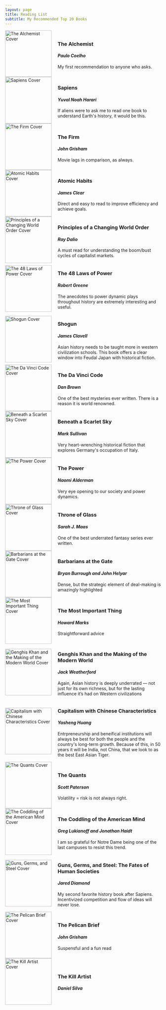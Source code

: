 ```yaml
---
layout: page
title: Reading List
subtitle: My Recommended Top 20 Books
---
```


<!-- Image on left, text on right -->

<div style="display: flex; align-items: center;">
  <img src="/assets/img/alchemist.jpg" alt="The Alchemist Cover" style="width: 150px; margin-right: 20px;">
  <div>
    <h3>The Alchemist</h3>
    <h4><em>Paulo Coelho</em></h4>
    <p>My first recommendation to anyone who asks.</p>
  </div>
</div>

<div style="display: flex; align-items: center;">
  <img src="/assets/img/Sapiens.jpg" alt="Sapiens Cover" style="width: 150px; margin-right: 20px;">
  <div>
    <h3>Sapiens</h3>
    <h4><em>Yuval Noah Harari</em></h4>
    <p>If aliens were to ask me to read one book to understand Earth's history, it would be this.</p>
  </div>
</div>

<div style="display: flex; align-items: center;">
  <img src="/assets/img/TheFirm.jpeg" alt="The Firm Cover" style="width: 150px; margin-right: 20px;">
  <div>
    <h3>The Firm</h3>
    <h4><em>John Grisham</em></h4>
    <p>Movie lags in comparison, as always.</p>
  </div>
</div>

<div style="display: flex; align-items: center;">
  <img src="/assets/img/atomic.jpg" alt="Atomic Habits Cover" style="width: 150px; margin-right: 20px;">
  <div>
    <h3>Atomic Habits</h3>
    <h4><em>James Clear</em></h4>
    <p>Direct and easy to read to improve efficiency and achieve goals.</p>
  </div>
</div>

<div style="display: flex; align-items: center;">
  <img src="/assets/img/principles_world.jpg" alt="Principles of a Changing World Order Cover" style="width: 150px; margin-right: 20px;">
  <div>
    <h3>Principles of a Changing World Order</h3>
    <h4><em>Ray Dalio</em></h4>
    <p>A must read for understanding the boom/bust cycles of capitalist markets.</p>
  </div>
</div>

<div style="display: flex; align-items: center;">
  <img src="/assets/img/power.png" alt="The 48 Laws of Power Cover" style="width: 150px; margin-right: 20px;">
  <div>
    <h3>The 48 Laws of Power</h3>
    <h4><em>Robert Greene</em></h4>
    <p>The anecdotes to power dynamic plays throughout history are extremely interesting and useful.</p>
  </div>
</div>

<div style="display: flex; align-items: center;">
  <img src="/assets/img/shogun.jpg" alt="Shogun Cover" style="width: 150px; margin-right: 20px;">
  <div>
    <h3>Shogun</h3>
    <h4><em>James Clavell</em></h4>
    <p>Asian history needs to be taught more in western civilization schools. This book offers a clear window into Feudal Japan with historical fiction.</p>
  </div>
</div>

<div style="display: flex; align-items: center;">
  <img src="/assets/img/davinci.jpeg" alt="The Da Vinci Code Cover" style="width: 150px; margin-right: 20px;">
  <div>
    <h3>The Da Vinci Code</h3>
    <h4><em>Dan Brown</em></h4>
    <p>One of the best mysteries ever written. There is a reason it is world renowned.</p>
  </div>
</div>

<div style="display: flex; align-items: center;">
  <img src="/assets/img/scarlet.jpeg" alt="Beneath a Scarlet Sky Cover" style="width: 150px; margin-right: 20px;">
  <div>
    <h3>Beneath a Scarlet Sky</h3>
    <h4><em>Mark Sullivan</em></h4>
    <p>Very heart-wrenching historical fiction that explores Germany's occupation of Italy.</p>
  </div>
</div>

<div style="display: flex; align-items: center;">
  <img src="/assets/img/the_power.jpeg" alt="The Power Cover" style="width: 150px; margin-right: 20px;">
  <div>
    <h3>The Power</h3>
    <h4><em>Naomi Alderman</em></h4>
    <p>Very eye opening to our society and power dynamics.</p>
  </div>
</div>

<div style="display: flex; align-items: center;">
  <img src="/assets/img/throne.jpeg" alt="Throne of Glass Cover" style="width: 150px; margin-right: 20px;">
  <div>
    <h3>Throne of Glass</h3>
    <h4><em>Sarah J. Maas</em></h4>
    <p>One of the best underrated fantasy series ever written.</p>
  </div>
</div>

<div style="display: flex; align-items: center;">
  <img src="/assets/img/Barbarians.jpg" alt="Barbarians at the Gate Cover" style="width: 150px; margin-right: 20px;">
  <div>
    <h3>Barbarians at the Gate</h3>
    <h4><em>Bryan Burrough and John Helyar</em></h4>
    <p>Dense, but the strategic element of deal-making is amazingly highlighted</p>
  </div>
</div>

<div style="display: flex; align-items: center;">
  <img src="/assets/img/important.jpeg" alt="The Most Important Thing Cover" style="width: 150px; margin-right: 20px;">
  <div>
    <h3>The Most Important Thing</h3>
    <h4><em>Howard Marks</em></h4>
    <p>Straightforward advice</p>
  </div>
</div>

<div style="display: flex; align-items: center;">
  <img src="/assets/img/genghis.jpeg" alt="Genghis Khan and the Making of the Modern World Cover" style="width: 150px; margin-right: 20px;">
  <div>
    <h3>Genghis Khan and the Making of the Modern World</h3>
    <h4><em>Jack Weatherford</em></h4>
    <p>Again, Asian history is deeply underrated — not just for its own richness, but for the lasting influence it’s had on Western civilizations</p>
  </div>
</div>

<div style="display: flex; align-items: center;">
  <img src="/assets/img/chinese.jpeg" alt="Capitalism with Chinese Characteristics Cover" style="width: 150px; margin-right: 20px;">
  <div>
    <h3>Capitalism with Chinese Characteristics</h3>
    <h4><em>Yasheng Huang</em></h4>
    <p>Entrpreneurship and beneifical institutions will always be best for both the people and the country's long-term growth. Because of this, in 50 years it will be India, not China, that we look to as the best East Asian Tiger.</p>
  </div>
</div>

<div style="display: flex; align-items: center;">
  <img src="/assets/img/quants.jpeg" alt="The Quants Cover" style="width: 150px; margin-right: 20px;">
  <div>
    <h3>The Quants</h3>
    <h4><em>Scott Paterson</em></h4>
    <p>Volatility = risk is not always right.</p>
  </div>
</div>

<div style="display: flex; align-items: center;">
  <img src="/assets/img/coddling.jpg" alt="The Coddling of the American Mind Cover" style="width: 150px; margin-right: 20px;">
  <div>
    <h3>The Coddling of the American Mind</h3>
    <h4><em>Greg Lukianoff and Jonathan Haidt</em></h4>
    <p>I am so grateful for Notre Dame being one of the last campuses to resist this trend.</p>
  </div>
</div>

<div style="display: flex; align-items: center;">
  <img src="/assets/img/guns.jpeg" alt="Guns, Germs, and Steel Cover" style="width: 150px; margin-right: 20px;">
  <div>
    <h3>Guns, Germs, and Steel: The Fates of Human Societies</h3>
    <h4><em>Jared Diamond</em></h4>
    <p>My second favorite history book after Sapiens. Incentivized competition and flow of ideas will never lose.</p>
  </div>
</div>

<div style="display: flex; align-items: center;">
  <img src="/assets/img/Pelican.jpeg" alt="The Pelican Brief Cover" style="width: 150px; margin-right: 20px;">
  <div>
    <h3>The Pelican Brief</h3>
    <h4><em>John Grisham</em></h4>
    <p>Suspensful and a fun read</p>
  </div>
</div>

<div style="display: flex; align-items: center;">
  <img src="/assets/img/artist.jpeg" alt="The Kill Artist Cover" style="width: 150px; margin-right: 20px;">
  <div>
    <h3>The Kill Artist</h3>
    <h4><em>Daniel Silva</em></h4>
    <p></p>
  </div>
</div>
